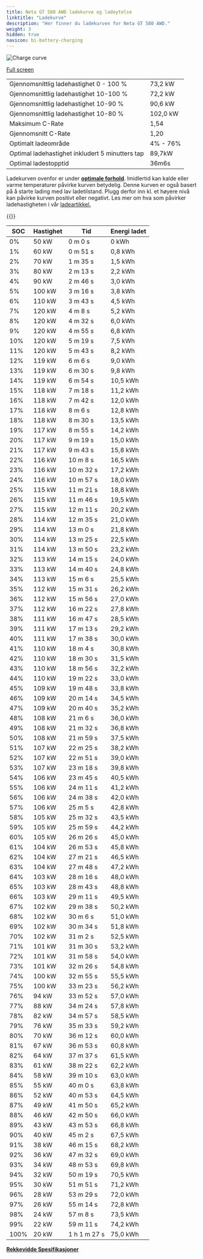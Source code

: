 ```yaml
---
title: Neta GT 580 AWD ladekurve og ladeytelse
linktitle: "Ladekurve"
description: "Her finner du ladekurven for Neta GT 580 AWD."
weight: 3
hidden: true
navicon: bi-battery-charging
---
```

<!-- markdownlint-disable MD033 -->
<img src="../chargingcurve.svg" alt="Charge curve" class="img-fluid">

[Full screen](../chargingcurve.svg)


<table class="table table-striped border">
<tbody>
<tr>
<td>Gjennomsnittlig ladehastighet 0 - 100 %</td><td>73,2 kW</td>
</tr>
<tr>
<td>Gjennomsnittlig ladehastighet 10-100 %</td><td>72,2 kW</td>
</tr>
<tr>
<td>Gjennomsnittlig ladehastighet 10-90 %</td><td>90,6 kW</td>
</tr>
<tr>
<td>Gjennomsnittlig ladehastighet 10-80 %</td><td>102,0 kW</td>
</tr>
<tr>
<td>Maksimum C-Rate</td><td>1,54</td>
</tr>
<tr>
<td>Gjennomsnitt C-Rate</td><td>1,20</td>
</tr>
<tr>
<td>Optimalt ladeområde</td><td>4% - 76%</td>
</tr>
<tr>
<td>Optimal ladehastighet inkludert 5 minutters tap</td><td>89,7kW</td>
</tr>
<tr>
<td>Optimal ladestopptid</td><td>36m6s</td>
</tr>
</tbody>
</table>


Ladekurven ovenfor er under **[optimale forhold](../../../../../technology/battery/charging/#temperatur)**. Imidlertid kan kalde eller varme temperaturer påvirke kurven betydelig. Denne kurven er også basert på å starte lading med lav ladetilstand. Plugg derfor inn kl. et høyere nivå kan påvirke kurven positivt eller negativt. Les mer om hva som påvirker ladehastigheten i vår [ladeartikkel.](../../../../../technology/battery/charging/)


{{<evkxdisplayaddarticle />}}
<table class="table table-striped border">
<thead>
<tr><th>SOC</th><th>Hastighet</th><th>Tid</th><th>Energi ladet</th></tr>
</thead>
<tbody>
<tr>
<td>0%</td><td>50 kW</td><td> 0 m 0 s </td><td>0 kWh </td>
</tr>
<tr>
<td>1%</td><td>60 kW</td><td> 0 m 51 s </td><td>0,8 kWh </td>
</tr>
<tr>
<td>2%</td><td>70 kW</td><td> 1 m 35 s </td><td>1,5 kWh </td>
</tr>
<tr>
<td>3%</td><td>80 kW</td><td> 2 m 13 s </td><td>2,2 kWh </td>
</tr>
<tr>
<td>4%</td><td>90 kW</td><td> 2 m 46 s </td><td>3,0 kWh </td>
</tr>
<tr>
<td>5%</td><td>100 kW</td><td> 3 m 16 s </td><td>3,8 kWh </td>
</tr>
<tr>
<td>6%</td><td>110 kW</td><td> 3 m 43 s </td><td>4,5 kWh </td>
</tr>
<tr>
<td>7%</td><td>120 kW</td><td> 4 m 8 s </td><td>5,2 kWh </td>
</tr>
<tr>
<td>8%</td><td>120 kW</td><td> 4 m 32 s </td><td>6,0 kWh </td>
</tr>
<tr>
<td>9%</td><td>120 kW</td><td> 4 m 55 s </td><td>6,8 kWh </td>
</tr>
<tr>
<td>10%</td><td>120 kW</td><td> 5 m 19 s </td><td>7,5 kWh </td>
</tr>
<tr>
<td>11%</td><td>120 kW</td><td> 5 m 43 s </td><td>8,2 kWh </td>
</tr>
<tr>
<td>12%</td><td>119 kW</td><td> 6 m 6 s </td><td>9,0 kWh </td>
</tr>
<tr>
<td>13%</td><td>119 kW</td><td> 6 m 30 s </td><td>9,8 kWh </td>
</tr>
<tr>
<td>14%</td><td>119 kW</td><td> 6 m 54 s </td><td>10,5 kWh </td>
</tr>
<tr>
<td>15%</td><td>118 kW</td><td> 7 m 18 s </td><td>11,2 kWh </td>
</tr>
<tr>
<td>16%</td><td>118 kW</td><td> 7 m 42 s </td><td>12,0 kWh </td>
</tr>
<tr>
<td>17%</td><td>118 kW</td><td> 8 m 6 s </td><td>12,8 kWh </td>
</tr>
<tr>
<td>18%</td><td>118 kW</td><td> 8 m 30 s </td><td>13,5 kWh </td>
</tr>
<tr>
<td>19%</td><td>117 kW</td><td> 8 m 55 s </td><td>14,2 kWh </td>
</tr>
<tr>
<td>20%</td><td>117 kW</td><td> 9 m 19 s </td><td>15,0 kWh </td>
</tr>
<tr>
<td>21%</td><td>117 kW</td><td> 9 m 43 s </td><td>15,8 kWh </td>
</tr>
<tr>
<td>22%</td><td>116 kW</td><td> 10 m 8 s </td><td>16,5 kWh </td>
</tr>
<tr>
<td>23%</td><td>116 kW</td><td> 10 m 32 s </td><td>17,2 kWh </td>
</tr>
<tr>
<td>24%</td><td>116 kW</td><td> 10 m 57 s </td><td>18,0 kWh </td>
</tr>
<tr>
<td>25%</td><td>115 kW</td><td> 11 m 21 s </td><td>18,8 kWh </td>
</tr>
<tr>
<td>26%</td><td>115 kW</td><td> 11 m 46 s </td><td>19,5 kWh </td>
</tr>
<tr>
<td>27%</td><td>115 kW</td><td> 12 m 11 s </td><td>20,2 kWh </td>
</tr>
<tr>
<td>28%</td><td>114 kW</td><td> 12 m 35 s </td><td>21,0 kWh </td>
</tr>
<tr>
<td>29%</td><td>114 kW</td><td> 13 m 0 s </td><td>21,8 kWh </td>
</tr>
<tr>
<td>30%</td><td>114 kW</td><td> 13 m 25 s </td><td>22,5 kWh </td>
</tr>
<tr>
<td>31%</td><td>114 kW</td><td> 13 m 50 s </td><td>23,2 kWh </td>
</tr>
<tr>
<td>32%</td><td>113 kW</td><td> 14 m 15 s </td><td>24,0 kWh </td>
</tr>
<tr>
<td>33%</td><td>113 kW</td><td> 14 m 40 s </td><td>24,8 kWh </td>
</tr>
<tr>
<td>34%</td><td>113 kW</td><td> 15 m 6 s </td><td>25,5 kWh </td>
</tr>
<tr>
<td>35%</td><td>112 kW</td><td> 15 m 31 s </td><td>26,2 kWh </td>
</tr>
<tr>
<td>36%</td><td>112 kW</td><td> 15 m 56 s </td><td>27,0 kWh </td>
</tr>
<tr>
<td>37%</td><td>112 kW</td><td> 16 m 22 s </td><td>27,8 kWh </td>
</tr>
<tr>
<td>38%</td><td>111 kW</td><td> 16 m 47 s </td><td>28,5 kWh </td>
</tr>
<tr>
<td>39%</td><td>111 kW</td><td> 17 m 13 s </td><td>29,2 kWh </td>
</tr>
<tr>
<td>40%</td><td>111 kW</td><td> 17 m 38 s </td><td>30,0 kWh </td>
</tr>
<tr>
<td>41%</td><td>110 kW</td><td> 18 m 4 s </td><td>30,8 kWh </td>
</tr>
<tr>
<td>42%</td><td>110 kW</td><td> 18 m 30 s </td><td>31,5 kWh </td>
</tr>
<tr>
<td>43%</td><td>110 kW</td><td> 18 m 56 s </td><td>32,2 kWh </td>
</tr>
<tr>
<td>44%</td><td>110 kW</td><td> 19 m 22 s </td><td>33,0 kWh </td>
</tr>
<tr>
<td>45%</td><td>109 kW</td><td> 19 m 48 s </td><td>33,8 kWh </td>
</tr>
<tr>
<td>46%</td><td>109 kW</td><td> 20 m 14 s </td><td>34,5 kWh </td>
</tr>
<tr>
<td>47%</td><td>109 kW</td><td> 20 m 40 s </td><td>35,2 kWh </td>
</tr>
<tr>
<td>48%</td><td>108 kW</td><td> 21 m 6 s </td><td>36,0 kWh </td>
</tr>
<tr>
<td>49%</td><td>108 kW</td><td> 21 m 32 s </td><td>36,8 kWh </td>
</tr>
<tr>
<td>50%</td><td>108 kW</td><td> 21 m 59 s </td><td>37,5 kWh </td>
</tr>
<tr>
<td>51%</td><td>107 kW</td><td> 22 m 25 s </td><td>38,2 kWh </td>
</tr>
<tr>
<td>52%</td><td>107 kW</td><td> 22 m 51 s </td><td>39,0 kWh </td>
</tr>
<tr>
<td>53%</td><td>107 kW</td><td> 23 m 18 s </td><td>39,8 kWh </td>
</tr>
<tr>
<td>54%</td><td>106 kW</td><td> 23 m 45 s </td><td>40,5 kWh </td>
</tr>
<tr>
<td>55%</td><td>106 kW</td><td> 24 m 11 s </td><td>41,2 kWh </td>
</tr>
<tr>
<td>56%</td><td>106 kW</td><td> 24 m 38 s </td><td>42,0 kWh </td>
</tr>
<tr>
<td>57%</td><td>106 kW</td><td> 25 m 5 s </td><td>42,8 kWh </td>
</tr>
<tr>
<td>58%</td><td>105 kW</td><td> 25 m 32 s </td><td>43,5 kWh </td>
</tr>
<tr>
<td>59%</td><td>105 kW</td><td> 25 m 59 s </td><td>44,2 kWh </td>
</tr>
<tr>
<td>60%</td><td>105 kW</td><td> 26 m 26 s </td><td>45,0 kWh </td>
</tr>
<tr>
<td>61%</td><td>104 kW</td><td> 26 m 53 s </td><td>45,8 kWh </td>
</tr>
<tr>
<td>62%</td><td>104 kW</td><td> 27 m 21 s </td><td>46,5 kWh </td>
</tr>
<tr>
<td>63%</td><td>104 kW</td><td> 27 m 48 s </td><td>47,2 kWh </td>
</tr>
<tr>
<td>64%</td><td>103 kW</td><td> 28 m 16 s </td><td>48,0 kWh </td>
</tr>
<tr>
<td>65%</td><td>103 kW</td><td> 28 m 43 s </td><td>48,8 kWh </td>
</tr>
<tr>
<td>66%</td><td>103 kW</td><td> 29 m 11 s </td><td>49,5 kWh </td>
</tr>
<tr>
<td>67%</td><td>102 kW</td><td> 29 m 38 s </td><td>50,2 kWh </td>
</tr>
<tr>
<td>68%</td><td>102 kW</td><td> 30 m 6 s </td><td>51,0 kWh </td>
</tr>
<tr>
<td>69%</td><td>102 kW</td><td> 30 m 34 s </td><td>51,8 kWh </td>
</tr>
<tr>
<td>70%</td><td>102 kW</td><td> 31 m 2 s </td><td>52,5 kWh </td>
</tr>
<tr>
<td>71%</td><td>101 kW</td><td> 31 m 30 s </td><td>53,2 kWh </td>
</tr>
<tr>
<td>72%</td><td>101 kW</td><td> 31 m 58 s </td><td>54,0 kWh </td>
</tr>
<tr>
<td>73%</td><td>101 kW</td><td> 32 m 26 s </td><td>54,8 kWh </td>
</tr>
<tr>
<td>74%</td><td>100 kW</td><td> 32 m 55 s </td><td>55,5 kWh </td>
</tr>
<tr>
<td>75%</td><td>100 kW</td><td> 33 m 23 s </td><td>56,2 kWh </td>
</tr>
<tr>
<td>76%</td><td>94 kW</td><td> 33 m 52 s </td><td>57,0 kWh </td>
</tr>
<tr>
<td>77%</td><td>88 kW</td><td> 34 m 24 s </td><td>57,8 kWh </td>
</tr>
<tr>
<td>78%</td><td>82 kW</td><td> 34 m 57 s </td><td>58,5 kWh </td>
</tr>
<tr>
<td>79%</td><td>76 kW</td><td> 35 m 33 s </td><td>59,2 kWh </td>
</tr>
<tr>
<td>80%</td><td>70 kW</td><td> 36 m 12 s </td><td>60,0 kWh </td>
</tr>
<tr>
<td>81%</td><td>67 kW</td><td> 36 m 53 s </td><td>60,8 kWh </td>
</tr>
<tr>
<td>82%</td><td>64 kW</td><td> 37 m 37 s </td><td>61,5 kWh </td>
</tr>
<tr>
<td>83%</td><td>61 kW</td><td> 38 m 22 s </td><td>62,2 kWh </td>
</tr>
<tr>
<td>84%</td><td>58 kW</td><td> 39 m 10 s </td><td>63,0 kWh </td>
</tr>
<tr>
<td>85%</td><td>55 kW</td><td> 40 m 0 s </td><td>63,8 kWh </td>
</tr>
<tr>
<td>86%</td><td>52 kW</td><td> 40 m 53 s </td><td>64,5 kWh </td>
</tr>
<tr>
<td>87%</td><td>49 kW</td><td> 41 m 50 s </td><td>65,2 kWh </td>
</tr>
<tr>
<td>88%</td><td>46 kW</td><td> 42 m 50 s </td><td>66,0 kWh </td>
</tr>
<tr>
<td>89%</td><td>43 kW</td><td> 43 m 53 s </td><td>66,8 kWh </td>
</tr>
<tr>
<td>90%</td><td>40 kW</td><td> 45 m 2 s </td><td>67,5 kWh </td>
</tr>
<tr>
<td>91%</td><td>38 kW</td><td> 46 m 15 s </td><td>68,2 kWh </td>
</tr>
<tr>
<td>92%</td><td>36 kW</td><td> 47 m 32 s </td><td>69,0 kWh </td>
</tr>
<tr>
<td>93%</td><td>34 kW</td><td> 48 m 53 s </td><td>69,8 kWh </td>
</tr>
<tr>
<td>94%</td><td>32 kW</td><td> 50 m 19 s </td><td>70,5 kWh </td>
</tr>
<tr>
<td>95%</td><td>30 kW</td><td> 51 m 51 s </td><td>71,2 kWh </td>
</tr>
<tr>
<td>96%</td><td>28 kW</td><td> 53 m 29 s </td><td>72,0 kWh </td>
</tr>
<tr>
<td>97%</td><td>26 kW</td><td> 55 m 14 s </td><td>72,8 kWh </td>
</tr>
<tr>
<td>98%</td><td>24 kW</td><td> 57 m 8 s </td><td>73,5 kWh </td>
</tr>
<tr>
<td>99%</td><td>22 kW</td><td> 59 m 11 s </td><td>74,2 kWh </td>
</tr>
<tr>
<td>100%</td><td>20 kW</td><td>1 h 1 m 27 s </td><td>75,0 kWh </td>
</tr>
</tbody>
</table>

<div class="mt-3 mb-3">
<a href="../rangeandconsumption/" class="text-decoration-none text-black">
<strong><i class="bi-arrow-left"></i> Rekkevidde </strong>
</a>
<a href="../specifications/" class="text-decoration-none text-black float-end">
<strong>Spesifikasjoner <i class="bi-arrow-right"></i></strong>
</a>
</div>
